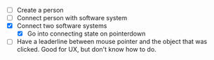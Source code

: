 - [ ] Create a person
- [ ] Connect person with software system
- [x] Connect two software systems
    - [x] Go into connecting state on pointerdown
- [ ] Have a leaderline between mouse pointer and the object that was clicked. Good for UX, but don't know how to do.